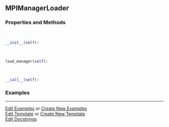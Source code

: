 ## <a id="RynLib.Dumpi.MPIManager.MPIManagerLoader">MPIManagerLoader</a>


### Properties and Methods
<a id="RynLib.Dumpi.MPIManager.MPIManagerLoader.__init__" class="docs-object-method">&nbsp;</a>
```python
__init__(self): 
```

<a id="RynLib.Dumpi.MPIManager.MPIManagerLoader.load_manager" class="docs-object-method">&nbsp;</a>
```python
load_manager(self): 
```

<a id="RynLib.Dumpi.MPIManager.MPIManagerLoader.__call__" class="docs-object-method">&nbsp;</a>
```python
__call__(self): 
```

### Examples


___

[Edit Examples](https://github.com/McCoyGroup/References/edit/gh-pages/Documentation/examples/RynLib/Dumpi/MPIManager/MPIManagerLoader.md) or 
[Create New Examples](https://github.com/McCoyGroup/References/new/gh-pages/?filename=Documentation/examples/RynLib/Dumpi/MPIManager/MPIManagerLoader.md) <br/>
[Edit Template](https://github.com/McCoyGroup/References/edit/gh-pages/Documentation/templates/RynLib/Dumpi/MPIManager/MPIManagerLoader.md) or 
[Create New Template](https://github.com/McCoyGroup/References/new/gh-pages/?filename=Documentation/templates/RynLib/Dumpi/MPIManager/MPIManagerLoader.md) <br/>
[Edit Docstrings](https://github.com/McCoyGroup/RynLib/edit/master/Dumpi/MPIManager.py?message=Update%20Docs)